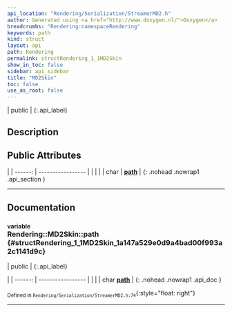 ```yaml
---
api_location: "Rendering/Serialization/StreamerMD2.h"
author: Generated using <a href="http://www.doxygen.nl/">Doxygen</a>
breadcrumbs: "Rendering:namespaceRendering"
keywords: path
kind: struct
layout: api
path: Rendering
permalink: structRendering_1_1MD2Skin
show_in_toc: false
sidebar: api_sidebar
title: "MD2Skin"
toc: false
use_as_root: false
---
```


| public |
{:.api_label}

## Description





## Public Attributes

|
| ------: | ----------------- |
|  | |
| char | **[path](#structRendering_1_1MD2Skin_1a147a529e0d9a4bad00f993a2c1141d9c)**  |
{: .nohead .nowrap1 .api_section }


-------------------------------------------------------------------

## Documentation

### <small>variable</small><br/> Rendering::MD2Skin::path {#structRendering_1_1MD2Skin_1a147a529e0d9a4bad00f993a2c1141d9c}

| public |
{:.api_label}

|
| ------: | ----------------- |
|  |
| char **[path](#structRendering_1_1MD2Skin_1a147a529e0d9a4bad00f993a2c1141d9c)**  |
{: .nohead .nowrap1 .api_doc }





<sub>Defined in `Rendering/Serialization/StreamerMD2.h:74`</sub>{:style="float: right"}

-------------------------------------------------------------------


